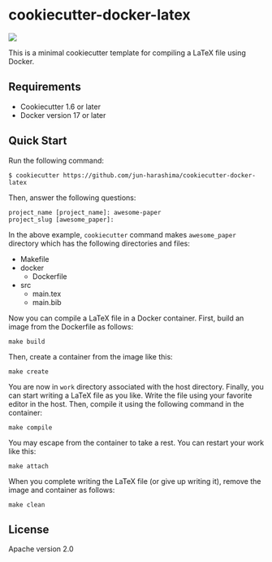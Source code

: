 # cookiecutter-docker-latex

[![](https://img.shields.io/travis/jun-harashima/cookiecutter-docker-latex.svg)](https://travis-ci.org/jun-harashima/cookiecutter-docker-latex)

This is a minimal cookiecutter template for compiling a LaTeX file using Docker.

## Requirements

- Cookiecutter 1.6 or later
- Docker version 17 or later

## Quick Start

Run the following command:

```
$ cookiecutter https://github.com/jun-harashima/cookiecutter-docker-latex
```

Then, answer the following questions:

```
project_name [project_name]: awesome-paper
project_slug [awesome_paper]:
```

In the above example, `cookiecutter` command makes `awesome_paper` directory which has the following directories and files:

- Makefile
- docker
  - Dockerfile
- src
  - main.tex
  - main.bib

Now you can compile a LaTeX file in a Docker container. First, build an image from the Dockerfile as follows:

```
make build
```

Then, create a container from the image like this:

```
make create
```

You are now in `work` directory	associated with the host directory. Finally, you can start writing a LaTeX file as you like. Write the file using your favorite editor in the host. Then, compile it using the following command in the container:

```
make compile
```

You may escape from the container to take a rest. You can restart your work like this:

```
make attach
```

When you complete writing the LaTeX file (or give up writing it), remove the image and container as follows:

```
make clean
```

## License

Apache version 2.0
